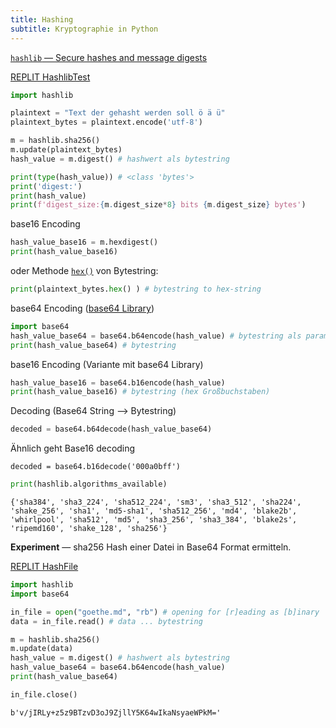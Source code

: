 ```yaml
---
title: Hashing
subtitle: Kryptographie in Python
---
```


[`hashlib` — Secure hashes and message digests](https://docs.python.org/3/library/hashlib.html)

[REPLIT HashlibTest](https://replit.com/@htlmatejka/HashlibTest)

```python
import hashlib

plaintext = "Text der gehasht werden soll ö ä ü"
plaintext_bytes = plaintext.encode('utf-8')

m = hashlib.sha256()
m.update(plaintext_bytes)
hash_value = m.digest() # hashwert als bytestring

print(type(hash_value)) # <class 'bytes'>
print('digest:')
print(hash_value)
print(f'digest_size:{m.digest_size*8} bits {m.digest_size} bytes')
```

base16 Encoding

```python
hash_value_base16 = m.hexdigest()
print(hash_value_base16)
```

oder Methode [`hex()`](https://docs.python.org/3/library/stdtypes.html#bytes.hex) von Bytestring:

```python
print(plaintext_bytes.hex() ) # bytestring to hex-string
```



base64 Encoding ([base64 Library](https://docs.python.org/3/library/base64.html))

```python
import base64
hash_value_base64 = base64.b64encode(hash_value) # bytestring als parameter
print(hash_value_base64) # bytestring
```

base16 Encoding (Variante mit base64 Library)

```python
hash_value_base16 = base64.b16encode(hash_value)
print(hash_value_base16) # bytestring (hex Großbuchstaben)
```

Decoding (Base64 String ⟶ Bytestring)

```python
decoded = base64.b64decode(hash_value_base64)
```

Ähnlich geht Base16 decoding

```
decoded = base64.b16decode('000a0bff')
```



```python
print(hashlib.algorithms_available)
```

```
{'sha384', 'sha3_224', 'sha512_224', 'sm3', 'sha3_512', 'sha224', 'shake_256', 'sha1', 'md5-sha1', 'sha512_256', 'md4', 'blake2b', 'whirlpool', 'sha512', 'md5', 'sha3_256', 'sha3_384', 'blake2s', 'ripemd160', 'shake_128', 'sha256'}

```



**Experiment** — sha256 Hash einer Datei in Base64 Format ermitteln.

[REPLIT HashFile](https://replit.com/@htlmatejka/HashFile)

```python
import hashlib
import base64

in_file = open("goethe.md", "rb") # opening for [r]eading as [b]inary
data = in_file.read() # data ... bytestring

m = hashlib.sha256()
m.update(data)
hash_value = m.digest() # hashwert als bytestring
hash_value_base64 = base64.b64encode(hash_value)
print(hash_value_base64)

in_file.close()
```

```
b'v/jIRLy+z5z9BTzvD3oJ9ZjllY5K64wIkaNsyaeWPkM='
```

